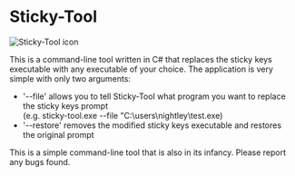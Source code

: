 # Sticky-Tool
![Sticky-Tool icon](https://github.com/nightleyxx/Sticky-Tool/blob/main/Icon/OIG.ico?raw=true)

This is a command-line tool written in C# that replaces the sticky keys executable with any executable of your choice.
The application is very simple with only two arguments:
* '--file' <file path> allows you to tell Sticky-Tool what program you want to replace the sticky keys prompt<br>
  (e.g. sticky-tool.exe --file "C:\users\nightley\test.exe)
* '--restore' removes the modified sticky keys executable and restores the original prompt

This is a simple command-line tool that is also in its infancy. Please report any bugs found.
